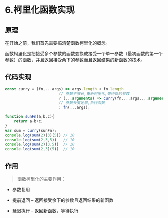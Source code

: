 # 6.柯里化函数实现

## 原理

在开始之前，我们首先需要搞清楚函数柯里化的概念。

函数柯里化是把接受多个参数的函数变换成接受一个单一参数（最初函数的第一个参数）的函数，并且返回接受余下的参数而且返回结果的新函数的技术。

## 代码实现

```js
const curry = (fn,...args) => args.length < fn.length
                        // 参数不够长,重新柯里化,等待新的参数
                        ? (...arguments) => curry(fn,...args,...arguments)  
                        // 参数长度足够,执行函数
                        : fn(...args);
```

```js
function sunFn(a,b,c){
    return a+b+c;
}
var sum = curry(sunFn);
console.log(sum(2)(3)(5)) // 10
console.log(sum(2,3,5))   // 10
console.log(sum(2)(3,5))  // 10
console.log(sum(2,3)(5))  // 10
```

## 作用

> 函数柯里化的主要作用：

* 参数复用

* 提前返回 – 返回接受余下的参数且返回结果的新函数

* 延迟执行 – 返回新函数，等待执行